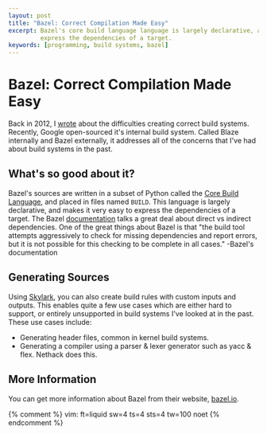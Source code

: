 ```yaml
---
layout: post
title: "Bazel: Correct Compilation Made Easy"
excerpt: Bazel's core build language language is largely declarative, and makes it very easy to
         express the dependencies of a target.
keywords: [programming, build systems, bazel]
---
```


# Bazel: Correct Compilation Made Easy

Back in 2012, I [wrote][designing-robust-build-systems] about the difficulties
creating correct build systems. Recently, Google open-sourced it's internal
build system. Called Blaze internally and Bazel externally, it addresses all of
the concerns that I've had about build systems in the past.

## What's so good about it?

Bazel's sources are written in a subset of Python called the
[Core Build Language], and placed in files named `BUILD`. This language is
largely declarative, and makes it very easy to express the dependencies of a
target. The Bazel [documentation][bazel-deps] talks a great deal about direct vs
indirect dependencies. One of the great things about Bazel is that "the build
tool attempts aggressively to check for missing dependencies and report errors,
but it is not possible for this checking to be complete in all cases." -Bazel's
documentation

## Generating Sources

Using [Skylark], you can also create build rules with custom inputs and outputs.
This enables quite a few use cases which are either hard to support, or entirely
unsupported in build systems I've looked at in the past. These use cases
include:

 * Generating header files, common in kernel build systems.
 * Generating a compiler using a parser & lexer generator such as yacc & flex.
   Nethack does this.

## More Information

You can get more information about Bazel from their website, [bazel.io].

[designing-robust-build-systems]: //blog/2012-05-18/designing-robust-build-systems "Designing Robust Build Systems"
[Core Build Language]: http://bazel.io/docs/build-ref.html#core_build_language "The Core Build Language"
[bazel-deps]: http://bazel.io/docs/build-ref.html#dependencies "Dependencies"
[skylark]: http://bazel.io/docs/skylark/index.html "Skylark"
[bazel.io]: http://bazel.io/ "Bazel: Correct, reproducible, fast builds for everyone."

{% comment %}
vim: ft=liquid sw=4 ts=4 sts=4 tw=100 noet
{% endcomment %}
